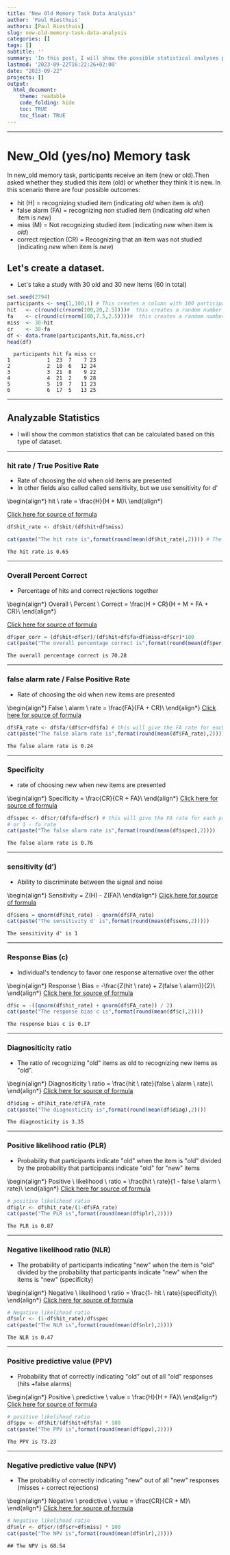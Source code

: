 ```yaml
---
title: "New Old Memory Task Data Analysis"
author: 'Paul Riesthuis'
authors: [Paul Riesthuis]
slug: new-old-memory-task-data-analysis
categories: []
tags: []
subtitle: ''
summary: 'In this post, I will show the possible statistical analyses possible with a new - old memory task'
lastmod: '2023-09-22T16:22:26+02:00'
date: "2023-09-22"
projects: []
output: 
  html_document:
    theme: readable
    code_folding: hide
    toc: TRUE
    toc_float: TRUE
---
```





---

# New_Old (yes/no) Memory task 

In new_old memory task, participants receive an item (new or old).Then asked whether they studied this item (old) or whether they think it is new. In this scenario there are four possible outcomes:

- hit (H)     =     recognizing studied item (indicating *old* when item is *old*)
- false alarm (FA)      =     recognizing non studied item (indicating *old* when item is *new*)
- miss (M)    =     Not recognizing studied item (indicating *new* when item is *old*)
- correct rejection (CR)      = Recognizing that an item was not studied (indicating *new* when item is *new*)
    
## Let's create a dataset. 
- Let's take a study with 30 old and 30 new items (60 in total)


```r
set.seed(2794)
participants <- seq(1,100,1) # This creates a column with 100 participants
hit   <- c(round(c(rnorm(100,20,2.5))))#  this creates a random number of hits that are normally distributed with a mean of 20 and standard deviation of 2.5
fa    <- c(round(c(rnorm(100,7.5,2.5))))#  this creates a random number of hits that are normally distributed with a mean of 7.5 and standard deviation of 2.5
miss  <- 30-hit
cr    <- 30-fa
df <- data.frame(participants,hit,fa,miss,cr)
head(df)
```

```
  participants hit fa miss cr
1            1  23  7    7 23
2            2  18  6   12 24
3            3  21  8    9 22
4            4  21  2    9 28
5            5  19  7   11 23
6            6  17  5   13 25
```

---


## Analyzable Statistics

- I will show the common statistics that can be calculated based on this type of dataset.

---


### **hit rate / True Positive Rate**         
- Rate of choosing the old when old items are presented 
- In other fields also called called sensitivity, but we use sensitivity for d'

\begin{align*}
hit \ rate =  \frac{H}{H + M}\\
\end{align*}

[Click here for source of formula](https://doi.org/10.3758/BF03207704) 

```r
df$hit_rate <- df$hit/(df$hit+df$miss)

cat(paste("The hit rate is",format(round(mean(df$hit_rate),2)))) # The function mean turns the hit rate into the mean for the group
```

```
The hit rate is 0.65
```


---

### **Overall Percent Correct**       
- Percentage of hits and correct rejections together

\begin{align*}
Overall \ Percent \ Correct =  \frac{H + CR}{H + M + FA + CR}\\
\end{align*}

[Click here for source of formula](https://doi.org/10.3758/s13423-022-02179-w) 


```r
df$per_corr = (df$hit+df$cr)/(df$hit+df$fa+df$miss+df$cr)*100
cat(paste("The overall percentage correct is",format(round(mean(df$per_corr),2))))
```

```
The overall percentage correct is 70.28
```



---

### **false alarm rate / False Positive Rate**         
- Rate of choosing the old when new items are presented 

\begin{align*}
False \ alarm \ rate =  \frac{FA}{FA + CR}\\
\end{align*}
[Click here for source of formula](https://doi.org/10.3758/BF03207704) 


```r
df$FA_rate <- df$fa/(df$cr+df$fa) # this will give the FA rate for each participant
cat(paste("The false alarm rate is",format(round(mean(df$FA_rate),2))))
```

```
The false alarm rate is 0.24
```
  
  
---


### **Specificity**   
- rate of choosing new when new items are presented

\begin{align*}
Specificity =  \frac{CR}{CR + FA}\\
\end{align*}
[Click here for source of formula](https://doi.org/10.3758/BF03207704) 

```r
df$spec <- df$cr/(df$fa+df$cr) # this will give the FA rate for each participant
# or 1 - fa_rate
cat(paste("The false alarm rate is",format(round(mean(df$spec),2))))
```

```
The false alarm rate is 0.76
```

 
---



### **sensitivity (d')**        
- Ability to discriminate between the signal and noise

\begin{align*}
Sensitivity =  Z(H) -  Z(FA)\\
\end{align*}
[Click here for source of formula](https://doi.org/10.3758/BF03207704) 


```r
df$sens = qnorm(df$hit_rate) - qnorm(df$FA_rate)
cat(paste("The sensitivity d' is",format(round(mean(df$sens,2)))))
```

```
The sensitivity d' is 1
```



---


### **Response Bias (c)**       
- Individual's tendency to favor one response alternative over the other

\begin{align*}
Response \ Bias =  -\frac{Z(hit \ rate) +  Z(false \ alarm)}{2}\\
\end{align*} 
[Click here for source of formula](https://doi.org/10.3758/BF03207704) 
  

```r
df$c = -((qnorm(df$hit_rate) + qnorm(df$FA_rate)) / 2)
cat(paste("The response bias c is",format(round(mean(df$c),2))))
```

```
The response bias c is 0.17
```


---


### **Diagnositicity ratio**       
- The ratio of recognizing "old" items as old to recognizing new items as "old".

\begin{align*}
Diagnositicity \ ratio =  \frac{hit \ rate}{false \ alarm \ rate}\\
\end{align*} 
[Click here for source of formula](https://doi.org/10.3758/BF03207704)
  

```r
df$diag = df$hit_rate/df$FA_rate
cat(paste("The diagnosticity is",format(round(mean(df$diag),2))))
```

```
The diagnosticity is 3.35
```



----


### **Positive likelihood ratio (PLR)** 
- Probability that participants indicate "old" when the item is "old" divided by the probability that participants indicate "old" for "new" items

\begin{align*}
Positive \ likelihood \ ratio =  \frac{hit \ rate}{1 - false \ alarm \ rate}\\
\end{align*} 
[Click here for source of formula](https://doi.org/10.3758/BF03207704)


```r
# positive likelihood ratio
df$plr <- df$hit_rate/(1-df$FA_rate)
cat(paste("The PLR is",format(round(mean(df$plr),2))))
```

```
The PLR is 0.87
```


---


### **Negative likelihood ratio (NLR)** 
-  The probability of participants indicating "new" when the item is "old" divided by the probability that participants indicate "new" when the items is "new" (specificity)

\begin{align*}
Negative \ likelihood \ ratio =  \frac{1- hit \ rate}{specificity}\\
\end{align*} 
[Click here for source of formula](https://doi.org/10.3758/BF03207704)

```r
# Negative likelihood ratio
df$nlr <- (1-df$hit_rate)/df$spec
cat(paste("The NLR is",format(round(mean(df$nlr),2))))
```

```
The NLR is 0.47
```
  
  
----


### **Positive predictive value (PPV)** 
- Probability that of correctly indicating "old" out of all "old" responses (hits +false alarms)

\begin{align*}
Positive \ predictive \ value =  \frac{H}{H + FA}\\
\end{align*} 
[Click here for source of formula](https://doi.org/10.3389/fpubh.2017.00307)

```r
# positive likelihood ratio
df$ppv <- df$hit/(df$hit+df$fa) * 100
cat(paste("The PPV is",format(round(mean(df$ppv),2))))
```

```
The PPV is 73.23
```


---


### **Negative predictive value (NPV)** 
-  The probability of correctly indicating "new" out of all  "new" responses (misses + correct rejections)

\begin{align*}
Negative \ predictive \ value =  \frac{CR}{CR + M}\\
\end{align*} 
[Click here for source of formula](https://doi.org/10.3389/fpubh.2017.00307)


```r
# Negative likelihood ratio
df$nlr <- df$cr/(df$cr+df$miss) * 100
cat(paste("The NPV is",format(round(mean(df$nlr),2))))
```

```
## The NPV is 68.54
```
   
